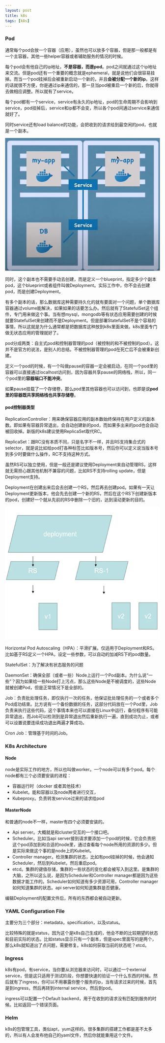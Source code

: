 ```yaml
---
layout: post
title: k8s
tags: [k8s]
---
```


### Pod

通常每个pod会放一个容器（应用），虽然也可以放多个容器，但是那一般都是有一个主容器，其他一些helper容器或者辅助服务的情况的时候。

每个pod会有他自己的ip地址，**不是容器，而是pod**。pod之间就通过这个ip地址来交流。但是pod还有一个重要的概念就是ephemeral，就是说他们会很容易挂掉。而当一个pod挂掉后会被重新启动一个新的，并且**会被分配一个新的ip**。这样的话就很不方便，你是通过ip来通信的，那一旦当pod被重启一个新的后，你就得去做相应调整。所以就有了service。

<!-- more -->

每个pod都有一个service，service有永久的ip地址，pod的生命周期不会影响到service，pod挂掉后，service和ip都不会变，所以各个pod间通过service来通信就好了。

同时service还有load balance的功能，会把收到的请求给到最空闲的pod，也就是一个副本。

![image-20210222131652694](/images/k8s/image-20210222131652694.webp)

同时，这个副本也不需要手动去创建，而是定义一个blueprint，指定多少个副本pod，这个blueprint或者组件叫做Deployment。实际工作中，你不会去创建pod，而是创建Deployment。

有多个副本的话，那么数据库这种需要持久化的就有要面对一个问题，单个数据库容器通过volume能解决，如果如果的话要怎么办。然后就有了StatefulSet这个组件，专门用来做这个事。当有想mysql，mongodb等有状态应用需要创建的时候就要StatefulSet来创建而不是Deployment。但是部署StatefulSet不是个容易的事情，所以这就是为什么通常都是把数据库这种放到k8s里面来做。k8s里面专门做无状态应用的管理就好了。

pod分成两类：自主式pod和控制器管理的pod（被控制的和不被控制的pod）。这并不是官方的说法，是别人的总结。不被控制器管理的pod在死亡后不会被重新创建。

定义一个pod的时候，有一个叫做pause的容器一定会被启动，在同一个pod里的容器可以直接通过localhost访问到，因为容器共享pause的网络栈，所以，同一个pod里的**容器端口不能冲突**。

如果pause挂载了一个存储卷，那么pod里其他容器也可以访问到，也即是说**pod里的容器既共享网络栈也共享存储卷**。

#### pod控制器类型

ReplicationController：用来确保容器应用的副本数始终保持在用户定义的副本数。即如果有容器异常退出，会自动创建新的pod，而如果多出来的pod也会自动被回收掉。新版的k8s建议使用ReplicaSet取代RC。

ReplicaSet：跟RC没有本质不同，只是名字不一样，并且RS支持集合式的selector，就是说比如给pod打各种标签比如版本号，然后你可以定义说当版本号到多少时要做什么操作，RC不支持这种方式。

虽然RS可以独立使用，但是一般还是建议使用Deployment来自动管理RS，这样就无需担心跟其他机制不兼容的问题，比如RS不支持rolling update，但是Deployment支持。

Deployment在创建出来后会去创建一个RS，然后再去创建pod。如果有一天让Deployment更新版本，他会先去创建一个新的RS，然后在这个RS下创建新版本的pod，创建好一个就从先前的RS中删除一个旧的，达到滚动更新的目的。

![image-20210213192139190](/images/k8s/image-20210213192139190.webp)

Horizontal Pod Autoscaling（HPA）：平滑扩展。仅适用于Deployment和RS。比如基于RS定义一个HPA，设定一些参数，可以自动的加减RS下的pod数量。

StatefulSet：为了解决有状态服务的问题

DaemonSet：确保全部（或者一些）Node上运行一个Pod副本。为什么说“一些”？因为如果给一些Node打上污点，那么这些Node是不被调度的，这些Node就被创建Pod，但是正常情况下是全部的。

Job：负责批处理任务，即仅执行一次的任务，他保证批处理任务的一个或者多个Pod成功结束。比方说有一个备份数据的任务，这部分代码放在一个Pod里，Job负责来执行这些代码，这个事情本来也可以直接在Linux中运行，备份程序有可能异常退出，而Job可以检测到是异常退出然后重新执行一遍，直到成功为止，或者可以设置说要连续成功退出两遍才算成功。

Cron Job：管理基于时间的Job。

### K8s Architecture

#### Node

node是实际工作的地方，所以也叫做worker。一个node可以有多个pod。每个node都有三个必须要安装的进程：

- 容器运行时（docker 或者其他技术）
- Kubelet。能和容器以及node两者进行交互，
- Kubeproxy。负责转发service过来的请求给pod

#### MasterNode

和普通的node不一样，master有四个必须要安装的。

- Api server。大概就是和cluster交互的一个接口吧。
- Scheduler。比如当api server接到请求要添加一个pod的时候，它会负责把这个pod添加到和合适的node里，通过查看每个node所用的资源的多少。但是实际来做这个事的是node上的Kubelet。
- Controller manager。检测集群的状态，比如有pod挂掉的时候，他会通知Scheduler，然后到Kubelet，然后重启pod。
- etcd。集群的键值存储，集群的一些状态的变化都会被写入到这里。是集群的大脑，之所以这么说，是因为Scheduler和Controller manager都是因为这些数据才能工作的。Scheduler如何知道有多少资源可用，Controller manager如何知道集群的状态。api server如何知道集群是否健康。

编辑Deployment的配置文件后，所有的东西都会被自动更新。

### YAML Configuration File

主要分为三个部分：metadata，specification，以及status。

比较特殊的就是status，因为这个是k8s自己生成的，他会不断的比较期望的状态和目前实际的状态。比如status显示只有一个副本，但是spec里面写的是两个，那么k8s就知道出了点问题，需要修复。k8s如何获取当前的状态呢？etcd。

### Ingress

k8s有pod，有service，当你要从浏览器来访问时，可以通过一个external service，但是这只适用于测试阶段，你想要快速的验证一个什么东西的时候。然后就有了ingress，你可以不用暴露你整个服务的ip，当有请求过来的时候，首先是到ingress，然后再转到internal service，然后到pod。

ingress可以配置一个Default backend，用于在收到的请求没有匹配到服务的时候。比如返回一个错误页面。

### Helm

k8s的包管理工具，类似apt，yum这样的。很多集群的搭建工作都是差不太多的，所以有人会发布他自己的yaml文件，然后你就能重用这个文件。